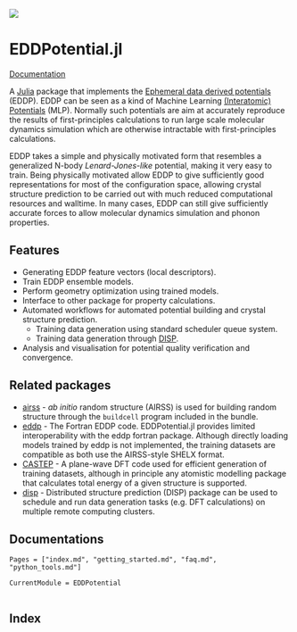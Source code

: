 ![](docs/src/assets/logo_small.png)
# EDDPotential.jl

[Documentation](https://zhubonan.github.io/EDDPotential.jl)

A [Julia](https://julialang.org/) package that implements the [Ephemeral data derived potentials](https://journals.aps.org/prb/abstract/10.1103/PhysRevB.106.014102) (EDDP).
EDDP can be seen as a kind of Machine Learning [(Interatomic) Potentials](https://en.wikipedia.org/wiki/Interatomic_potential) (MLP). 
Normally such potentials are aim at accurately reproduce the results of first-principles calculations to run large scale molecular dynamics simulation which are otherwise intractable with first-principles calculations. 

EDDP takes a simple and physically motivated form that resembles a generalized N-body *Lenard-Jones-like* potential, making it very easy to train.
Being physically motivated allow EDDP to give sufficiently good representations for most of the configuration space, allowing crystal structure prediction to be carried out with much reduced computational resources and walltime.
In many cases, EDDP can still give sufficiently accurate forces to allow molecular dynamics simulation and phonon properties.

## Features

- Generating EDDP feature vectors (local descriptors).
- Train EDDP ensemble models.
- Perform geometry optimization using trained models. 
- Interface to other package for property calculations.
- Automated workflows for automated potential building and crystal structure prediction.
  - Training data generation using standard scheduler queue system.
  - Training data generation through [DISP](https://github.com/zhubonan/disp).
- Analysis and visualisation for potential quality verification and convergence.

## Related packages

- [airss](https://www.mtg.msm.cam.ac.uk/Codes/AIRSS) - *ab initio* random structure (AIRSS) is used for building random structure through the `buildcell` program included in the bundle.
- [eddp](https://www.mtg.msm.cam.ac.uk/Codes/EDDP) - The Fortran EDDP code. EDDPotential.jl provides limited interoperability with the eddp fortran package. Although directly loading models trained by eddp is not implemented, the training datasets are compatible as both use the AIRSS-style SHELX format.
- [CASTEP](http://www.castep.org) - A plane-wave DFT code used for efficient generation of training datasets, although in principle any atomistic modelling package that calculates total energy of a given structure is supported.
- [disp](https://zhubonan.github.io/disp) - Distributed structure prediction (DISP) package can be used to schedule and run data generation tasks (e.g. DFT calculations) on multiple remote computing clusters. 

## Documentations

```@contents
Pages = ["index.md", "getting_started.md", "faq.md", "python_tools.md"]
```

```@meta
CurrentModule = EDDPotential
```

```@docs
```

## Index

```@index
```